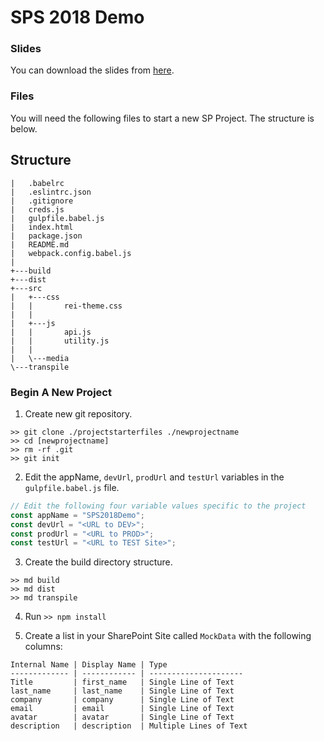 # SPS 2018 Demo

### Slides
You can download the slides from [here](https://1drv.ms/p/s!Aup8Os_ghyz8g-hP8RTn7EKohNQIug).

### Files

You will need the following files to start a new SP Project.  The structure is below.  

## Structure

```
|   .babelrc
|   .eslintrc.json
|   .gitignore
|   creds.js
|   gulpfile.babel.js
|   index.html
|   package.json
|   README.md
|   webpack.config.babel.js
|
+---build
+---dist
+---src
|   +---css
|   |       rei-theme.css
|   |
|   +---js
|   |       api.js
|   |       utility.js
|   |
|   \---media
\---transpile
```
### Begin A New Project

1. Create new git repository.

```
>> git clone ./projectstarterfiles ./newprojectname
>> cd [newprojectname]
>> rm -rf .git
>> git init
```

2. Edit the appName, ```devUrl```, ```prodUrl``` and ```testUrl``` variables in the ```gulpfile.babel.js``` file.

```javascript
// Edit the following four variable values specific to the project
const appName = "SPS2018Demo";
const devUrl = "<URL to DEV>";
const prodUrl = "<URL to PROD>";
const testUrl = "<URL to TEST Site>";
```
3.  Create the build directory structure.
```
>> md build
>> md dist
>> md transpile
```
4.  Run ```>> npm install```

5.  Create a list in your SharePoint Site called ```MockData``` with the following columns:


```
Internal Name | Display Name | Type
------------- | ------------ | ---------------------
Title         | first_name   | Single Line of Text
last_name     | last_name    | Single Line of Text
company       | company      | Single Line of Text
email         | email        | Single Line of Text
avatar        | avatar       | Single Line of Text
description   | description  | Multiple Lines of Text
```


